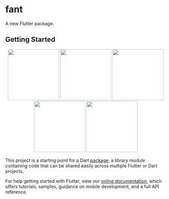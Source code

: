 # fant

A new Flutter package.

## Getting Started



<center class="half">
    <img  width="160" src="https://github.com/yx544806988/fant/blob/master/fant_example/image/Screenshot_20200421-144658.jpg" />
    <img  width="160" src="https://github.com/yx544806988/fant/blob/master/fant_example/image/Screenshot_20200421-144658.jpg" />
    <img  width="160" src="https://github.com/yx544806988/fant/blob/master/fant_example/image/Screenshot_20200421-144658.jpg" />
    <img  width="160" src="https://github.com/yx544806988/fant/blob/master/fant_example/image/Screenshot_20200421-144658.jpg" />
    <img  width="160" src="https://github.com/yx544806988/fant/blob/master/fant_example/image/Screenshot_20200421-144658.jpg" />
</center>



This project is a starting point for a Dart
[package](https://flutter.dev/developing-packages/),
a library module containing code that can be shared easily across
multiple Flutter or Dart projects.

For help getting started with Flutter, view our 
[online documentation](https://flutter.dev/docs), which offers tutorials, 
samples, guidance on mobile development, and a full API reference.
